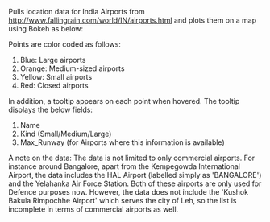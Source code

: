 Pulls location data for India Airports from http://www.fallingrain.com/world/IN/airports.html and plots them on a map using Bokeh as below:



Points are color coded as follows:
1) Blue: Large airports
2) Orange: Medium-sized airports
3) Yellow: Small airports
4) Red: Closed airports

In addition, a tooltip appears on each point when hovered.
The tooltip displays the below fields:
1) Name
2) Kind (Small/Medium/Large)
3) Max_Runway (for Airports where this information is available)

A note on the data:
The data is not limited to only commercial airports. For instance around Bangalore, apart from the Kempegowda International Airport, the data includes the HAL Airport (labelled simply as 'BANGALORE') and the Yelahanka Air Force Station. Both of these airports are only used for Defence purposes now.
However, the data does not include the 'Kushok Bakula Rimpochhe Airport' which serves the city of Leh, so the list is incomplete in terms of commercial airports as well.

